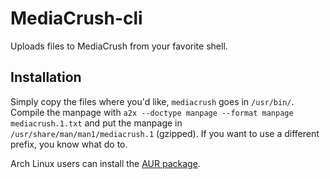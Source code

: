 # MediaCrush-cli

Uploads files to MediaCrush from your favorite shell.

## Installation

Simply copy the files where you'd like, `mediacrush` goes in `/usr/bin/`. Compile the manpage
with `a2x --doctype manpage --format manpage mediacrush.1.txt` and put the manpage in
`/usr/share/man/man1/mediacrush.1` (gzipped). If you want to use a different prefix, you know
what do to.

Arch Linux users can install the [AUR package](https://aur.archlinux.org/packages/mediacrush-cli/).
